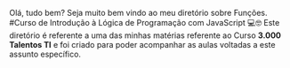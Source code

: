 Olá, tudo bem? 
Seja muito bem vindo ao meu diretório sobre Funções.
#Curso de Introdução à Lógica de Programação com JavaScript 💻🤓
Este diretório é referente a uma das minhas matérias referente ao Curso **3.000 Talentos TI** e foi criado para poder acompanhar as aulas voltadas a este assunto específico.
